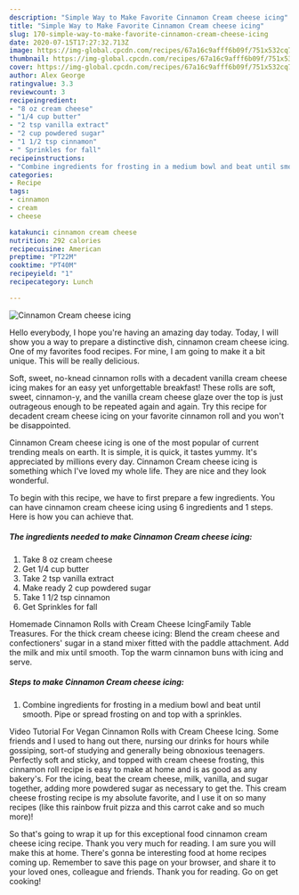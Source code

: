 ```yaml
---
description: "Simple Way to Make Favorite Cinnamon Cream cheese icing"
title: "Simple Way to Make Favorite Cinnamon Cream cheese icing"
slug: 170-simple-way-to-make-favorite-cinnamon-cream-cheese-icing
date: 2020-07-15T17:27:32.713Z
image: https://img-global.cpcdn.com/recipes/67a16c9afff6b09f/751x532cq70/cinnamon-cream-cheese-icing-recipe-main-photo.jpg
thumbnail: https://img-global.cpcdn.com/recipes/67a16c9afff6b09f/751x532cq70/cinnamon-cream-cheese-icing-recipe-main-photo.jpg
cover: https://img-global.cpcdn.com/recipes/67a16c9afff6b09f/751x532cq70/cinnamon-cream-cheese-icing-recipe-main-photo.jpg
author: Alex George
ratingvalue: 3.3
reviewcount: 3
recipeingredient:
- "8 oz cream cheese"
- "1/4 cup butter"
- "2 tsp vanilla extract"
- "2 cup powdered sugar"
- "1 1/2 tsp cinnamon"
- " Sprinkles for fall"
recipeinstructions:
- "Combine ingredients for frosting in a medium bowl and beat until smooth. Pipe or spread frosting on and top with a sprinkles."
categories:
- Recipe
tags:
- cinnamon
- cream
- cheese

katakunci: cinnamon cream cheese 
nutrition: 292 calories
recipecuisine: American
preptime: "PT22M"
cooktime: "PT40M"
recipeyield: "1"
recipecategory: Lunch

---
```



![Cinnamon Cream cheese icing](https://img-global.cpcdn.com/recipes/67a16c9afff6b09f/751x532cq70/cinnamon-cream-cheese-icing-recipe-main-photo.jpg)

Hello everybody, I hope you're having an amazing day today. Today, I will show you a way to prepare a distinctive dish, cinnamon cream cheese icing. One of my favorites food recipes. For mine, I am going to make it a bit unique. This will be really delicious.

Soft, sweet, no-knead cinnamon rolls with a decadent vanilla cream cheese icing makes for an easy yet unforgettable breakfast! These rolls are soft, sweet, cinnamon-y, and the vanilla cream cheese glaze over the top is just outrageous enough to be repeated again and again. Try this recipe for decadent cream cheese icing on your favorite cinnamon roll and you won&#39;t be disappointed.

Cinnamon Cream cheese icing is one of the most popular of current trending meals on earth. It is simple, it is quick, it tastes yummy. It's appreciated by millions every day. Cinnamon Cream cheese icing is something which I've loved my whole life. They are nice and they look wonderful.


To begin with this recipe, we have to first prepare a few ingredients. You can have cinnamon cream cheese icing using 6 ingredients and 1 steps. Here is how you can achieve that.

<!--inarticleads1-->

##### The ingredients needed to make Cinnamon Cream cheese icing:

1. Take 8 oz cream cheese
1. Get 1/4 cup butter
1. Take 2 tsp vanilla extract
1. Make ready 2 cup powdered sugar
1. Take 1 1/2 tsp cinnamon
1. Get  Sprinkles for fall


Homemade Cinnamon Rolls with Cream Cheese IcingFamily Table Treasures. For the thick cream cheese icing: Blend the cream cheese and confectioners&#39; sugar in a stand mixer fitted with the paddle attachment. Add the milk and mix until smooth. Top the warm cinnamon buns with icing and serve. 

<!--inarticleads2-->

##### Steps to make Cinnamon Cream cheese icing:

1. Combine ingredients for frosting in a medium bowl and beat until smooth. Pipe or spread frosting on and top with a sprinkles.


Video Tutorial For Vegan Cinnamon Rolls with Cream Cheese Icing. Some friends and I used to hang out there, nursing our drinks for hours while gossiping, sort-of studying and generally being obnoxious teenagers. Perfectly soft and sticky, and topped with cream cheese frosting, this cinnamon roll recipe is easy to make at home and is as good as any bakery&#39;s. For the icing, beat the cream cheese, milk, vanilla, and sugar together, adding more powdered sugar as necessary to get the. This cream cheese frosting recipe is my absolute favorite, and I use it on so many recipes (like this rainbow fruit pizza and this carrot cake and so much more)! 

So that's going to wrap it up for this exceptional food cinnamon cream cheese icing recipe. Thank you very much for reading. I am sure you will make this at home. There's gonna be interesting food at home recipes coming up. Remember to save this page on your browser, and share it to your loved ones, colleague and friends. Thank you for reading. Go on get cooking!
